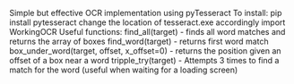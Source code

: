 Simple but effective OCR implementation using pyTesseract
To install:
  pip install pytesseract
  change the location of tesseract.exe accordingly
  import WorkingOCR
Useful functions:
find_all(target) - finds all word matches and returns the array of boxes
find_word(target) - returns first word match
box_under_word(target, offset, x_offset=0) - returns the position given an offset of a box near a word
tripple_try(target) - Attempts 3 times to find a match for the word (useful when waiting for a loading screen)

